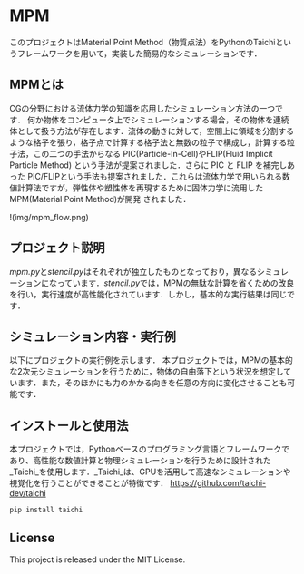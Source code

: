 # MPM
このプロジェクトはMaterial Point Method（物質点法）をPythonのTaichiというフレームワークを用いて，実装した簡易的なシミュレーションです．

## MPMとは
CGの分野における流体力学の知識を応用したシミュレーション方法の一つです．
何か物体をコンピュータ上でシミュレーションする場合，その物体を連続体として扱う方法が存在します．流体の動きに対して，空間上に領域を分割するような格子を張り，格子点で計算する格子法と無数の粒子で構成し，計算する粒子法，この二つの手法からなる PIC(Particle-In-Cell)やFLIP(Fluid Implicit Particle Method) という手法が提案されました．さらに PIC と FLIP を補完しあった PIC/FLIPという手法も提案されました．これらは流体力学で用いられる数値計算法ですが，弾性体や塑性体を再現するために固体力学に流用した MPM(Material Point Method)が開発
されました．

!(img/mpm_flow.png)

## プロジェクト説明
*mpm.py*と*stencil.py*はそれぞれが独立したものとなっており，異なるシミュレーションになっています．*stencil.py*では，MPMの無駄な計算を省くための改良を行い，実行速度が高性能化されています．しかし，基本的な実行結果は同じです．

## シミュレーション内容・実行例
以下にプロジェクトの実行例を示します．
本プロジェクトでは，MPMの基本的な2次元シミュレーションを行うために，物体の自由落下という状況を想定しています．また，そのほかにも力のかかる向きを任意の方向に変化させることも可能です．

## インストールと使用法
本プロジェクトでは，Pythonベースのプログラミング言語とフレームワークであり、高性能な数値計算と物理シミュレーションを行うために設計された_Taichi_を使用します．_Taichi_は、GPUを活用して高速なシミュレーションや視覚化を行うことができることが特徴です．
https://github.com/taichi-dev/taichi

```
pip install taichi
```

## License
This project is released under the MIT License.

